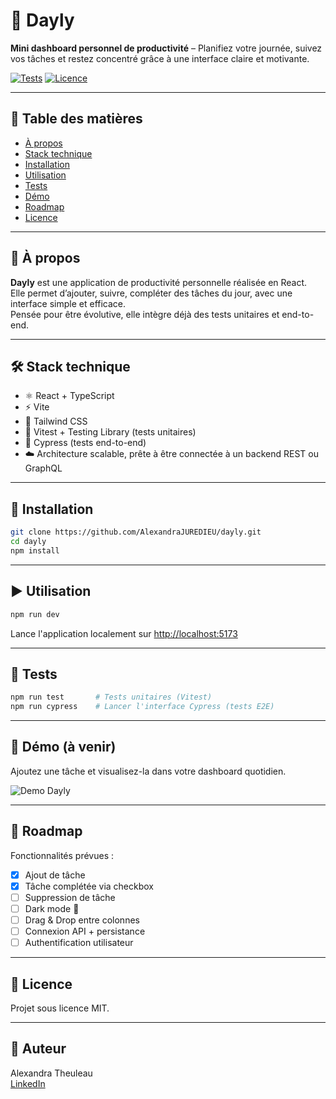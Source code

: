 # 📆 Dayly

**Mini dashboard personnel de productivité** – 
Planifiez votre journée, suivez vos tâches et restez concentré grâce à une interface claire et motivante.

[![Tests](https://img.shields.io/badge/tests-vitest%20%26%20cypress-blue)]()
[![Licence](https://img.shields.io/badge/license-MIT-green)]()

---

## 🧭 Table des matières

- [À propos](#à-propos)
- [Stack technique](#stack-technique)
- [Installation](#installation)
- [Utilisation](#utilisation)
- [Tests](#tests)
- [Démo](#démo)
- [Roadmap](#roadmap)
- [Licence](#licence)

---

## 🧠 À propos

**Dayly** est une application de productivité personnelle réalisée en React.  
Elle permet d’ajouter, suivre, compléter des tâches du jour, avec une interface simple et efficace.  
Pensée pour être évolutive, elle intègre déjà des tests unitaires et end-to-end.

---

## 🛠️ Stack technique

- ⚛️ React + TypeScript
- ⚡️ Vite
- 🎨 Tailwind CSS
- 🧪 Vitest + Testing Library (tests unitaires)
- 🧪 Cypress (tests end-to-end)
- ☁️ Architecture scalable, prête à être connectée à un backend REST ou GraphQL

---

## 🚀 Installation

```bash
git clone https://github.com/AlexandraJUREDIEU/dayly.git
cd dayly
npm install
```

---

## ▶️ Utilisation

```bash
npm run dev
```
Lance l'application localement sur [http://localhost:5173](http://localhost:5173)

---

## 🧪 Tests

```bash
npm run test       # Tests unitaires (Vitest)
npm run cypress    # Lancer l'interface Cypress (tests E2E)
```

---

## 📸 Démo (à venir)

Ajoutez une tâche et visualisez-la dans votre dashboard quotidien.

![Demo Dayly](./public/demo.png)

---

## 📌 Roadmap

Fonctionnalités prévues :
- [x] Ajout de tâche
- [x] Tâche complétée via checkbox
- [ ] Suppression de tâche
- [ ] Dark mode 🌙
- [ ] Drag & Drop entre colonnes
- [ ] Connexion API + persistance
- [ ] Authentification utilisateur

---

## 📄 Licence

Projet sous licence MIT.

---

## 👤 Auteur

Alexandra Theuleau  
[LinkedIn](https://www.linkedin.com/in/alexandra-theuleau-803b4918a)